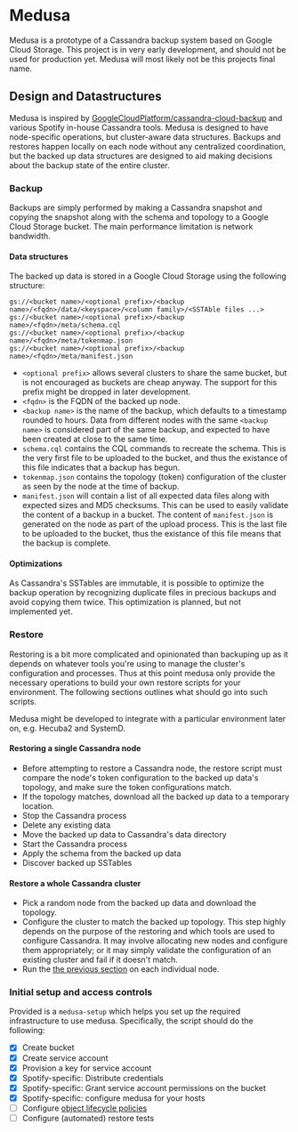Medusa
======

Medusa is a prototype of a Cassandra backup system based on Google Cloud Storage. This project
is in very early development, and should not be used for production yet. Medusa will most likely
not be this projects final name.


Design and Datastructures
-------------------------
Medusa is inspired by [GoogleCloudPlatform/cassandra-cloud-backup](https://github.com/GoogleCloudPlatform/cassandra-cloud-backup)
and various Spotify in-house Cassandra tools.
Medusa is designed to have node-specific operations, but cluster-aware data structures. Backups and
restores happen locally on each node without any centralized coordination, but the backed up data
structures are designed to aid making decisions about the backup state of the entire cluster.


### Backup
Backups are simply performed by making a Cassandra snapshot and copying the snapshot along with
the schema and topology to a Google Cloud Storage bucket. The main performance limitation is
network bandwidth.

#### Data structures
The backed up data is stored in a Google Cloud Storage using the following structure:
```
gs://<bucket name>/<optional prefix>/<backup name>/<fqdn>/data/<keyspace>/<column family>/<SSTAble files ...>
gs://<bucket name>/<optional prefix>/<backup name>/<fqdn>/meta/schema.cql
gs://<bucket name>/<optional prefix>/<backup name>/<fqdn>/meta/tokenmap.json
gs://<bucket name>/<optional prefix>/<backup name>/<fqdn>/meta/manifest.json
```

- `<optional prefix>` allows several clusters to share the same bucket, but is not encouraged as
buckets are cheap anyway. The support for this prefix might be dropped in later development.
- `<fqdn>` is the FQDN of the backed up node.
- `<backup name>` is the name of the backup, which defaults to a timestamp rounded to hours. Data
  from different nodes with the same `<backup name>` is considered part of the same backup, and
  expected to have been created at close to the same time.
- `schema.cql` contains the CQL commands to recreate the schema. This is the very first file to be
  uploaded to the bucket, and thus the existance of this file indicates that a backup has begun.
- `tokenmap.json` contains the topology (token) configuration of the cluster as seen by the node
  at the time of backup.
- `manifest.json` will contain a list of all expected data files along with expected sizes and
  MD5 checksums. This can be used to easily validate the content of a backup in a bucket.
  The content of `manifest.json` is generated on the node as part of the upload process.
  This is the last file to be uploaded to the bucket, thus the existance of this file means that the
  backup is complete.

#### Optimizations
As Cassandra's SSTables are immutable, it is possible to optimize the backup operation by
recognizing duplicate files in precious backups and avoid copying them twice. This optimization is
planned, but not implemented yet.

### Restore
Restoring is a bit more complicated and opinionated than backuping up as it depends on whatever
tools you're using to manage the cluster's configuration and processes. Thus at this point
medusa only provide the necessary operations to build your own restore scripts for your environment.
The following sections outlines what should go into such scripts.

Medusa might be developed to integrate with a particular environment later on, e.g. Hecuba2 and
SystemD.

#### Restoring a single Cassandra node
- Before attempting to restore a Cassandra node, the restore script must compare the node's token
  configuration to the backed up data's topology, and make sure the token configurations match.
- If the topology matches, download all the backed up data to a temporary location.
- Stop the Cassandra process
- Delete any existing data
- Move the backed up data to Cassandra's data directory
- Start the Cassandra process
- Apply the schema from the backed up data
- Discover backed up SSTables

#### Restore a whole Cassandra cluster
- Pick a random node from the backed up data and download the topology.
- Configure the cluster to match the backed up topology. This step highly depends on the purpose
  of the restoring and which tools are used to configure Cassandra. It may involve allocating new
  nodes and configure them appropriately; or it may simply validate the configuration of an existing
  cluster and fail if it doesn't match.
- Run the [the previous section](#Restoring-a-single-Cassandra-node) on each individual node.

### Initial setup and access controls
Provided is a `medusa-setup` which helps you set up the required infrastructure to use medusa.
Specifically, the script should do the following:
- [x] Create bucket
- [x] Create service account
- [x] Provision a key for service account
- [x] Spotify-specific: Distribute credentials
- [x] Spotify-specific: Grant service account permissions on the bucket
- [x] Spotify-specific: configure medusa for your hosts
- [ ] Configure [object lifecycle policies][olc]
- [ ] Configure (automated) restore tests

[olc]:https://cloud.google.com/storage/docs/lifecycle

